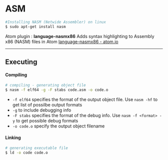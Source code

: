 # ASM

```bash
#Installing NASM (Netwide Assembler) on linux
$ sudo apt-get install nasm
```

Atom plugin : **language-nasmx86** Adds syntax highlighting to Assembly x86 (NASM) files in Atom [language-nasmx86 - atom.io](https://atom.io/packages/language-nasmx86)

----

## Executing

#### Compiling

```bash
# compiling - generating object file
$ nasm -f elf64 -g -F stabs code.asm -o code.o
```

 - ``-f elf64`` specifies the format of the output object file. Use ``nasm -hf`` to get list of possilbe output formats
 - ``-g`` to include debugging info
 - ``-F stabs`` specifies the format of the debug info. Use ``nasm -f <format> -y`` to get possible debug formats
 - ``-o code.o`` specify the output object filename

#### Linking

```bash
# generating executable file
$ ld -o code code.o
```
